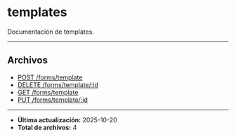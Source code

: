 # templates

Documentación de templates.

---

## Archivos

- [POST /forms/template](./template-create.md)
- [DELETE /forms/template/:id](./template-delete.md)
- [GET /forms/template](./template-list.md)
- [PUT /forms/template/:id](./template-update.md)

---

- **Última actualización:** 2025-10-20  
- **Total de archivos:** 4
